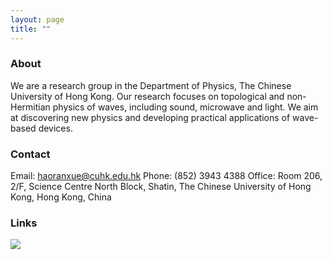 ```yaml
---
layout: page
title: ""
---
```


### About

We are a research group in the Department of Physics, The Chinese University of Hong Kong. Our research focuses on topological and non-Hermitian physics of waves, including sound, microwave and light. We aim at discovering new physics and developing practical applications of wave-based devices.

### Contact
Email: haoranxue@cuhk.edu.hk
Phone: (852) 3943 4388
Office: Room 206, 2/F, Science Centre North Block, Shatin, The Chinese University of Hong Kong, Hong Kong, China

### Links

[<img src="https://github.com/user-attachments/assets/09fc65c0-d8ad-4fbb-bbf0-d4a362f237b9">](https://scholar.google.com/citations?user=NyAyLpIAAAAJ&hl=en)




